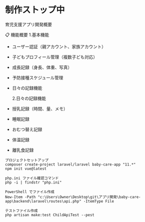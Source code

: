 # 制作ストップ中

育児支援アプリ開発概要

📋 機能概要 1.基本機能

- ユーザー認証（親アカウント、家族アカウント）
- 子どもプロフィール管理（複数子ども対応）
- 成長記録（身長、体重、写真）
- 予防接種スケジュール管理
- 日々の記録機能

  2.日々の記録機能

- 授乳記録（時間、量、メモ）
- 睡眠記録
- おむつ替え記録
- 体温記録
- 離乳食記録

```
プロジェクトセットアップ
composer create-project laravel/laravel baby-care-app "11.*"
npm init vue@latest
```

```
php.ini ファイル確認コマンド
php -i | findstr "php.ini"
```

```
PowerShell でファイル作成
New-Item -Path "c:\Users\Owner\Desktop\git\アプリ開発\baby-care-app\backend\laravel\routes\api.php" -ItemType File
```

```
テストファイル作成
php artisan make:test ChildApiTest --pest
```
